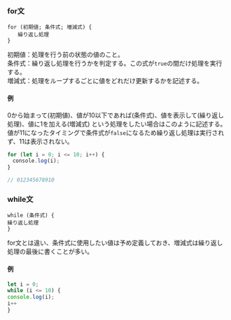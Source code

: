 ### for文
```
for (初期値; 条件式; 増減式) {
　　繰り返し処理
}
```
初期値：処理を行う前の状態の値のこと。  
条件式：繰り返し処理を行うかを判定する。この式が`true`の間だけ処理を実行する。  
増減式：処理をループするごとに値をどれだけ更新するかを記述する。
#### 例
0から始まって(初期値)、値が10以下であれば(条件式)、値を表示して(繰り返し処理)、値に1を加える(増減式)
という処理をしたい場合はこのように記述する。  
値が11になったタイミングで条件式が`false`になるため繰り返し処理は実行されず、11は表示されない。
```javascript
for (let i = 0; i <= 10; i++) {
　console.log(i); 
}

// 012345678910
```

### while文
```
while (条件式) {
繰り返し処理
}
```
for文とは違い、条件式に使用したい値は予め定義しておき、増減式は繰り返し処理の最後に書くことが多い。
#### 例
```javascript
let i = 0;
while (i <= 10) {
console.log(i);
i++
}
```
